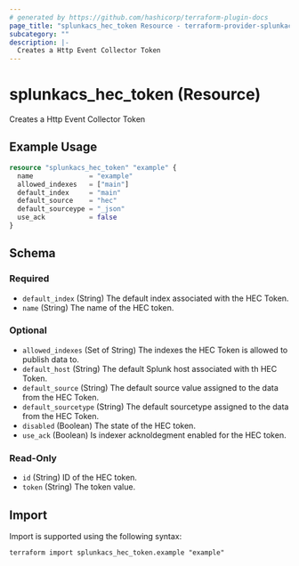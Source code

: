 ```yaml
---
# generated by https://github.com/hashicorp/terraform-plugin-docs
page_title: "splunkacs_hec_token Resource - terraform-provider-splunkacs"
subcategory: ""
description: |-
  Creates a Http Event Collector Token
---
```


# splunkacs_hec_token (Resource)

Creates a Http Event Collector Token

## Example Usage

```terraform
resource "splunkacs_hec_token" "example" {
  name              = "example"
  allowed_indexes   = ["main"]
  default_index     = "main"
  default_source    = "hec"
  default_sourceype = "_json"
  use_ack           = false
}
```

<!-- schema generated by tfplugindocs -->
## Schema

### Required

- `default_index` (String) The default index associated with the HEC Token.
- `name` (String) The name of the HEC token.

### Optional

- `allowed_indexes` (Set of String) The indexes the HEC Token is allowed to publish data to.
- `default_host` (String) The default Splunk host associated with th HEC Token.
- `default_source` (String) The default source value assigned to the data from the HEC Token.
- `default_sourcetype` (String) The default sourcetype assigned to the data from the HEC Token.
- `disabled` (Boolean) The state of the HEC token.
- `use_ack` (Boolean) Is indexer acknoldegment enabled for the HEC token.

### Read-Only

- `id` (String) ID of the HEC token.
- `token` (String) The token value.

## Import

Import is supported using the following syntax:

```shell
terraform import splunkacs_hec_token.example "example"
```
